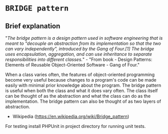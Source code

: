`BRIDGE pattern`
=====================

Brief explanation
-------

"_The bridge pattern is a design pattern used in software engineering that is meant to "decouple an abstraction from its implementation so that the two can vary independently", introduced by the Gang of Four.[1] The bridge uses encapsulation, aggregation, and can use inheritance to separate responsibilities into different classes._" - "From book - Design Patterns: Elements of Reusable Object-Oriented Software - Gang of Four."

When a class varies often, the features of object-oriented programming become very useful because changes to a program's code can be made easily with minimal prior knowledge about the program. The bridge pattern is useful when both the class and what it does vary often. The class itself can be thought of as the abstraction and what the class can do as the implementation. The bridge pattern can also be thought of as two layers of abstraction. 
- Wikipedia (https://en.wikipedia.org/wiki/Bridge_pattern)

For testing install PHPUnit in project directory for running unit tests.